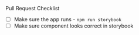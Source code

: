 Pull Request Checklist

- [ ] Make sure the app runs - `npm run storybook`
- [ ] Make sure component looks correct in storybook
